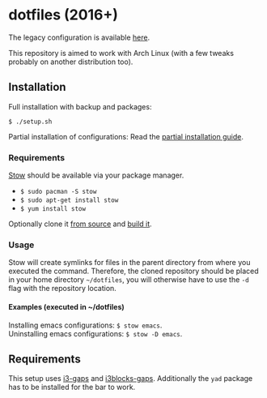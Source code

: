 dotfiles (2016+)
================

The legacy configuration is available [here](https://github.com/gimu/dotfiles-legacy).

This repository is aimed to work with Arch Linux (with a few tweaks probably on another distribution too).

## Installation
Full installation with backup and packages:

```
$ ./setup.sh
```

Partial installation of configurations: Read the [partial installation guide]().

### Requirements
[Stow](https://www.gnu.org/software/stow/manual/stow.html) should be available via your package manager.

- `$ sudo pacman -S stow`
- `$ sudo apt-get install stow`
- `$ yum install stow`

Optionally clone it [from source](https://savannah.gnu.org/git/?group=stow) and [build it](http://git.savannah.gnu.org/cgit/stow.git/tree/INSTALL).

### Usage
Stow will create symlinks for files in the parent directory from where you executed the command. Therefore, the cloned repository should be placed in your home directory `~/dotfiles`, you will otherwise have to use the `-d` flag with the repository location.

#### Examples (executed in ~/dotfiles)
Installing emacs configurations: `$ stow emacs`.                     
Uninstalling emacs configurations: `$ stow -D emacs`.


## Requirements
This setup uses [i3-gaps](https://github.com/Airblader/i3) and [i3blocks-gaps](https://github.com/Airblader/i3blocks-gaps). Additionally the ```yad``` package has to be installed for the bar to work.
